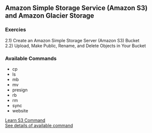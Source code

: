 ## Amazon Simple Storage Service (Amazon S3) and Amazon Glacier Storage 

### Exercies
2.1) Create an Amazon Simple Storage Server (Amazon S3) Bucket  
2.2) Upload, Make Public, Rename, and Delete Objects in Your Bucket  


### Available Commands  
* cp
* ls
* mb
* mv
* presign
* rb
* rm
* sync
* website  

[Learn S3 Command](https://docs.aws.amazon.com/cli/latest/userguide/cli-services-s3-commands.html)  
[See details of available command](https://awscli.amazonaws.com/v2/documentation/api/latest/reference/s3/index.html)  

